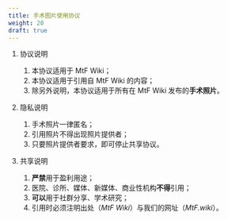 ```yaml
---
title: 手术图片使用协议
weight: 20
draft: true
---
```


1. 协议说明

   1. 本协议适用于 MtF Wiki；
   1. 本协议适用于引用自 MtF Wiki 的内容；
   1. 除另外说明，本协议适用于所有在 MtF Wiki 发布的**手术照片**。

1. 隐私说明

   1. 手术照片一律匿名；
   1. 引用照片不得出现照片提供者；
   1. 只要照片提供者要求，即可停止共享协议。

1. 共享说明

   1. **严禁**用于盈利用途；
   1. 医院、诊所、媒体、新媒体、商业性机构**不得**引用；
   1. **可以**用于社群分享、学术研究；
   1. 引用时必须注明出处（_MtF Wiki_）与我们的网址（_MtF.wiki_）。

